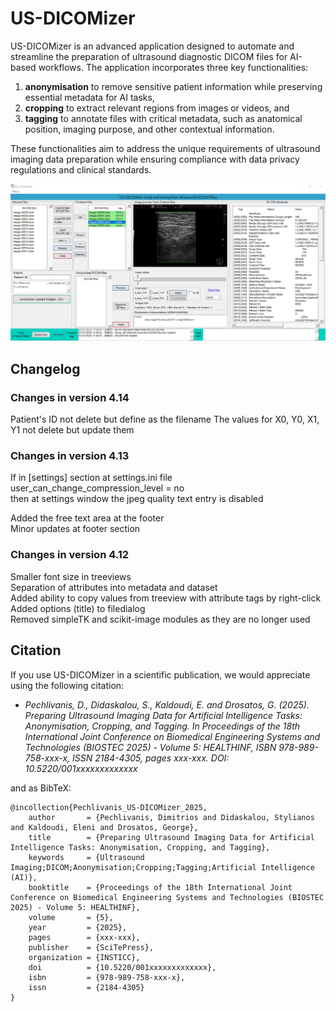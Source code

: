 # US-DICOMizer
US-DICOMizer is an advanced application designed to automate and streamline the preparation of ultrasound diagnostic DICOM files for AI-based workflows. The application incorporates three key functionalities: 

1. **anonymisation** to remove sensitive patient information while preserving essential metadata for AI tasks, 
2. **cropping** to extract relevant regions from images or videos, and 
3. **tagging** to annotate files with critical metadata, such as anatomical position, imaging purpose, and other contextual information. 

These functionalities aim to address the unique requirements of ultrasound imaging data preparation while ensuring compliance with data privacy regulations and clinical standards.

![US-DICOMizer main view](images/US-dicomizer_app_main_window_01.jpg)

## Changelog
### Changes in version 4.14  
Patient's ID not delete but define as the filename
The values for X0, Y0, X1, Y1 not delete but update them
### Changes in version 4.13  
If in [settings] section at settings.ini file  
user_can_change_compression_level = no  
then at settings window the jpeg quality text entry is disabled  

Added the free text area at the footer  
Minor updates at footer section  
### Changes in version 4.12  
Smaller font size in treeviews  
Separation of attributes into metadata and dataset  
Added ability to copy values ​​from treeview with attribute tags by right-click  
Added options (title) to filedialog  
Removed simpleTK and scikit-image modules as they are no longer used  

## Citation

If you use US-DICOMizer in a scientific publication, we would appreciate using the following citation:

* *Pechlivanis, D., Didaskalou, S., Kaldoudi, E. and Drosatos, G. (2025). Preparing Ultrasound Imaging Data for Artificial Intelligence Tasks: Anonymisation, Cropping, and Tagging. In Proceedings of the 18th International Joint Conference on Biomedical Engineering Systems and Technologies (BIOSTEC 2025) - Volume 5: HEALTHINF, ISBN 978-989-758-xxx-x, ISSN 2184-4305, pages xxx-xxx. DOI: 10.5220/001xxxxxxxxxxxxx*

and as BibTeX:
```
@incollection{Pechlivanis_US-DICOMizer_2025,
    author       = {Pechlivanis, Dimitrios and Didaskalou, Stylianos and Kaldoudi, Eleni and Drosatos, George},
    title        = {Preparing Ultrasound Imaging Data for Artificial Intelligence Tasks: Anonymisation, Cropping, and Tagging},
    keywords     = {Ultrasound Imaging;DICOM;Anonymisation;Cropping;Tagging;Artificial Intelligence (AI)},
    booktitle    = {Proceedings of the 18th International Joint Conference on Biomedical Engineering Systems and Technologies (BIOSTEC 2025) - Volume 5: HEALTHINF},
    volume       = {5},
    year         = {2025},
    pages        = {xxx-xxx},
    publisher    = {SciTePress},
    organization = {INSTICC},
    doi          = {10.5220/001xxxxxxxxxxxxx},
    isbn         = {978-989-758-xxx-x},
    issn         = {2184-4305}
}
```
